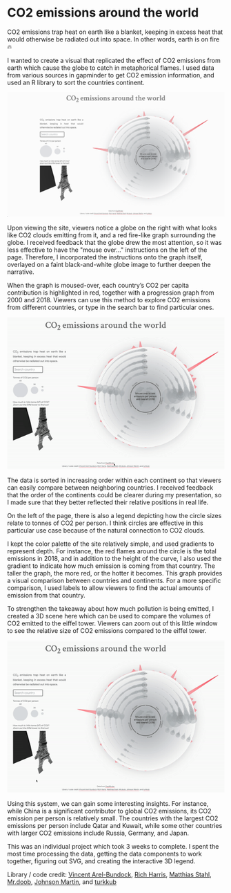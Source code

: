 # CO2 emissions around the world

CO2 emissions trap heat on earth like a blanket, keeping in excess heat that would otherwise be 
radiated out into space. In other words, earth is on fire 🔥  

I wanted to create a visual that replicated the effect of CO2 emissions 
from earth which cause the globe to catch in metaphorical flames. I used data from various 
sources in gapminder to get CO2 emission information, and used an R library to sort the countries 
continent.

![landing view](/media/landing.png)

Upon viewing the site, viewers notice a globe on the right with what looks like CO2 clouds 
emitting from it, and a red fire-like graph surrounding the globe. I received feedback that 
the globe drew the most attention, so it was less effective to have the "mouse over..." 
instructions on the left of the page. Therefore, I incorporated the instructions onto 
the graph itself, overlayed on a faint black-and-white globe image to further deepen the narrative.

When the graph is moused-over, each country’s CO2 per capita contribution is highlighted in red, 
together with a progression graph from 2000 and 2018. Viewers can use this method to explore CO2 
emissions from different countries, or type in the search bar to find particular ones.

![search](/media/search.gif)

The data is sorted in increasing order within each continent so that viewers can easily compare 
between neighboring countries. I received feedback that the order of the continents could be 
clearer during my presentation, so I made sure that they better reflected their relative positions in real life.

On the left of the page, there is also a legend depicting how the circle sizes relate to tonnes 
of CO2 per person. I think circles are effective in this particular use case because of the 
natural connection to CO2 clouds.

I kept the color palette of the site relatively simple, and used gradients to represent depth.
For instance, the red flames around the circle is the total emissions in 2018, and in addition to 
the height of the curve, I also used the gradient to indicate how much emission is coming from 
that country. The taller the graph, the more red, or the hotter it becomes. This graph provides 
a visual comparison between countries and continents. For a more specific comparison, I used 
labels to allow viewers to find the actual amounts of emission from that country.

To strengthen the takeaway about how much pollution is being emitted, I created a 3D scene here 
which can be used to compare the volumes of CO2 emitted to the eiffel tower. Viewers can zoom out 
of this little window to see the relative size of CO2 emissions compared to the eiffel tower.

![3d](/media/3d.gif)

Using this system, we can gain some interesting insights. For instance, while China is a 
significant contributor to global CO2 emissions, its CO2 emission per person is relatively small.
The countries with the largest CO2 emissions per person include Qatar and Kuwait, while some other 
countries with larger CO2 emissions include Russia, Germany, and Japan.

This was an individual project which took 3 weeks to complete. I spent the most time processing 
the data, getting the data components to work together, figuring out SVG, and creating the interactive 3D legend.

Library / code credit: [Vincent Arel-Bundock](https://github.com/vincentarelbundock/countrycode),
[Rich Harris](https://github.com/Rich-Harris), [Matthias Stahl](https://github.com/higsch),
[Mr.doob](https://github.com/mrdoob), [Johnson Martin](https://blendswap.com/profile/122633),
and [turkkub](https://www.flaticon.com/authors/turkkub)